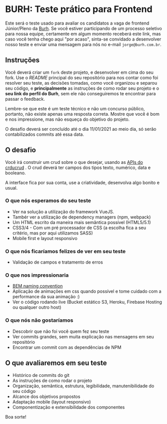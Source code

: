 # BURH: Teste prático para Frontend

Este será o teste usado para avaliar os candidatos a vaga de frontend Júnior/Pleno da [Burh](http://burh.com.br). Se você estiver participando de um processo seletivo para nossa equipe, certamente em algum momento receberá este link, mas caso você tenha chego aqui "por acaso", sinta-se convidado a desenvolver nosso teste e enviar uma mensagem para nós no e-mail `jorge@burh.com.br`. 

## Instruções

Você deverá criar um `fork` deste projeto, e desenvolver em cima do seu fork. Use o *README* principal do seu repositório para nos contar como foi resolver seu teste, as decisões tomadas, como você organizou e separou seu código, e <b>principalmente</b> as instruções de como rodar seu projeto e o <b>seu link do perfil do Burh</b>, sem ele não conseguiremos te encontrar para passar o feedback.

Lembre-se que este é um teste técnico e não um concurso público, portanto, não existe apenas uma resposta correta. Mostre que você é bom e nos impressione, mas não esqueça do objetivo do projeto. 

O desafio deverá ser concluído até o dia 11/01/2021 ao meio dia, só serão contabilizados commits até essa data.

## O desafio

Você irá construir um crud sobre o que desejar, usando as [APIs do crducrud](https://crudcrud.com/) . O crud deverá ter campos dos tipos texto, numérico, data e booleano.

A interface fica por sua conta, use a criatividade, desenvolva algo bonito e usual.

### O que nós esperamos do seu teste

* Ver na solução a utilização do framework VueJS.
* Tambér ver a utilização de dependency managers (npm, webpack)
* Um HTML escrito da maneira mais semântica possível (HTML5/5.1)
* CSS3/4 - Com um pré processador de CSS (a escolha fica a seu critério, mas por aqui utilizamos SASS)
* Mobile first e layout responsivo

### O que nós ficaríamos felizes de ver em seu teste

* Validação de campos e tratamento de erros

### O que nos impressionaria

* [BEM naming convention](http://getbem.com/naming/)
* Aplicação de animações em css quando possível e tome cuidado com a performance da sua animação :)
* Ver o código rodando live (Bucket estático S3, Heroku, Firebase Hosting ou qualquer outro host)

### O que nós não gostaríamos

* Descobrir que não foi você quem fez seu teste
* Ver commits grandes, sem muita explicação nas mensagens em seu repositório 
* Encontrar um commit com as dependências de NPM

## O que avaliaremos em seu teste

* Histórico de commits do git
* As instruções de como rodar o projeto
* Organização, semântica, estrutura, legibilidade, manutenibilidade do seu código
* Alcance dos objetivos propostos
* Adaptação mobile (layout responsivo)
* Componentização e extensibilidade dos componentes

Boa sorte!

